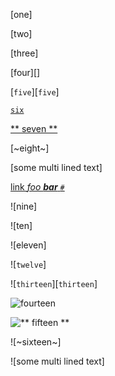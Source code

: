 [one]

[two]

[three]

[four][]

[`five`][`five`]

[`six`](/url)

[** seven **](/url)

[~eight~]

[some multi lined text]

[link   *foo **bar** `#`*](/uri)

![nine]

![ten]

![eleven]

![`twelve`]

![`thirteen`][`thirteen`]

![`fourteen`](/url)

![** fifteen **](/url)

![~sixteen~]

![some multi lined text]


[reference definition]: /some/url
[another reference definition]: /some/url
